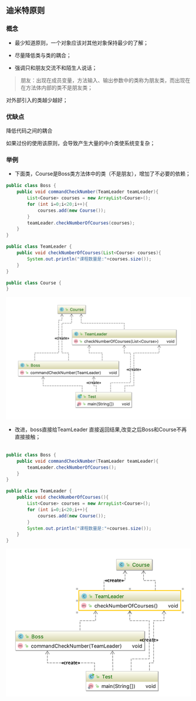 ## 迪米特原则

### 概念

* 最少知道原则，一个对象应该对其他对象保持最少的了解；

* 尽量降低类与类的耦合；

* 强调只和朋友交流不和陌生人说话；

> 朋友：出现在成员变量，方法输入、输出参数中的类称为朋友类，而出现在在方法体内部的类不是朋友类；

对外部引入的类越少越好；


### 优缺点

降低代码之间的耦合

如果过份的使用该原则，会导致产生大量的中介类使系统变复杂；


### 举例

* 下面类，Course是Boss类方法体中的类（不是朋友），增加了不必要的依赖；

```java
public class Boss {
    public void commandCheckNumber(TeamLeader teamLeader){
        List<Course> courses = new ArrayList<Course>();
        for (int i=0;i<20;i++){
            courses.add(new Course());
        }
        teamLeader.checkNumberOfCourses(courses);
    }
}
```

```java
public class TeamLeader {
    public void checkNumberOfCourses(List<Course> courses){
        System.out.println("课程数量是:"+courses.size());
    }
}
```

```java
public class Course {
}
```


![](./assets/2018-11-11-21-04-05.png)


* 改进，boss直接给TeamLeader 直接返回结果,改变之后Boss和Course不再直接接触；

```java

public class Boss {
    public void commandCheckNumber(TeamLeader teamLeader){
        teamLeader.checkNumberOfCourses();
    }
}
```

```java
public class TeamLeader {
    public void checkNumberOfCourses(){
        List<Course> courses = new ArrayList<Course>();
        for (int i=0;i<20;i++){
            courses.add(new Course());
        }
        System.out.println("课程数量是:"+courses.size());
    }
}
```

![](./assets/2018-11-11-21-09-11.png)